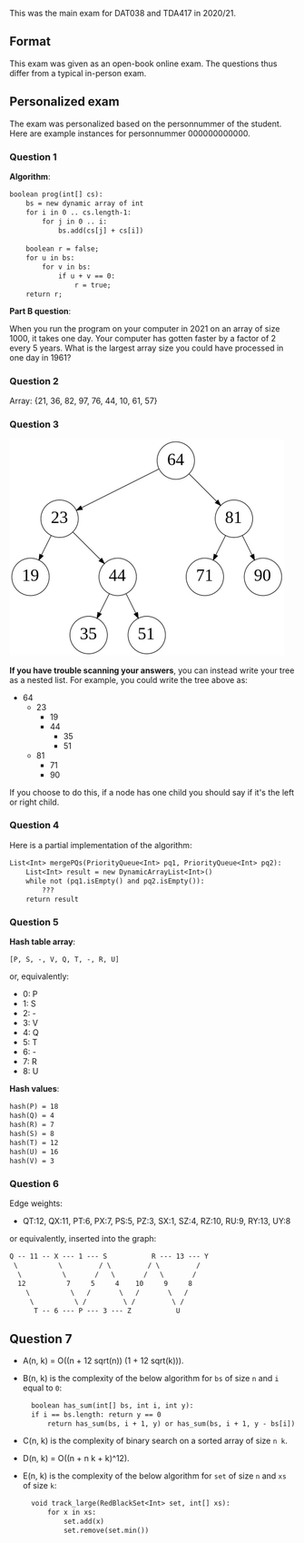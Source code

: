 This was the main exam for DAT038 and TDA417 in 2020/21.

## Format

This exam was given as an open-book online exam.
The questions thus differ from a typical in-person exam.

## Personalized exam

The exam was personalized based on the personnummer of the student.
Here are example instances for personnummer 000000000000.

### Question 1

**Algorithm**:

```
boolean prog(int[] cs):
    bs = new dynamic array of int
    for i in 0 .. cs.length-1:
        for j in 0 .. i:
            bs.add(cs[j] + cs[i])

    boolean r = false;
    for u in bs:
        for v in bs:
            if u + v == 0:
                r = true;
    return r;
```

**Part B question**:

When you run the program on your computer in 2021 on an array of size 1000, it takes one day.
Your computer has gotten faster by a factor of 2 every 5 years.
What is the largest array size you could have processed in one day in 1961?

### Question 2

Array: {21, 36, 82, 97, 76, 44, 10, 61, 57}

### Question 3

![Question 3 instance](q3-instance.png)

**If you have trouble scanning your answers**, you can instead write your tree as a nested list. For example, you could write the tree above as:

* 64
  - 23
    + 19
    + 44
      * 35
      * 51
  - 81
    + 71
    + 90

If you choose to do this, if a node has one child you should say if it's the left or right child.

### Question 4

Here is a partial implementation of the algorithm:

```
List<Int> mergePQs(PriorityQueue<Int> pq1, PriorityQueue<Int> pq2):
    List<Int> result = new DynamicArrayList<Int>()
    while not (pq1.isEmpty() and pq2.isEmpty()):
        ???
    return result
```

### Question 5

**Hash table array**:

    [P, S, -, V, Q, T, -, R, U]

or, equivalently:

* 0: P
* 1: S
* 2: -
* 3: V
* 4: Q
* 5: T
* 6: -
* 7: R
* 8: U

**Hash values**:

    hash(P) = 18
    hash(Q) = 4
    hash(R) = 7
    hash(S) = 8
    hash(T) = 12
    hash(U) = 16
    hash(V) = 3

### Question 6

Edge weights:

* QT:12, QX:11, PT:6, PX:7, PS:5, PZ:3, SX:1, SZ:4, RZ:10, RU:9, RY:13, UY:8

or equivalently, inserted into the graph:

    Q -- 11 -- X --- 1 --- S           R --- 13 --- Y
     \          \         / \         / \         /
      \          \       /   \       /   \       /
      12          7     5     4    10     9     8
        \          \   /       \   /       \   /
         \          \ /         \ /         \ /
          T -- 6 --- P --- 3 --- Z           U

## Question 7

* A(n, k) = O((n + 12 sqrt(n)) (1 + 12 sqrt(k))).

* B(n, k) is the complexity of the below algorithm for `bs` of size `n` and `i` equal to `0`:

        boolean has_sum(int[] bs, int i, int y):
        if i == bs.length: return y == 0
            return has_sum(bs, i + 1, y) or has_sum(bs, i + 1, y - bs[i])

* C(n, k) is the complexity of binary search on a sorted array of size `n k`.

* D(n, k) = O((n + n k + k)^12).

* E(n, k) is the complexity of the below algorithm for `set` of size `n` and `xs` of size `k`:

        void track_large(RedBlackSet<Int> set, int[] xs):
            for x in xs:
                set.add(x)
                set.remove(set.min())
